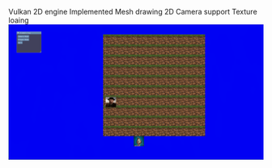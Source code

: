 Vulkan 2D engine
Implemented Mesh drawing
2D Camera support
Texture loaing
![Screenshot](https://github.com/4vertka/vulkan-small-project/raw/main/Screenshot%20from%202025-06-25%2007-56-09.png)
